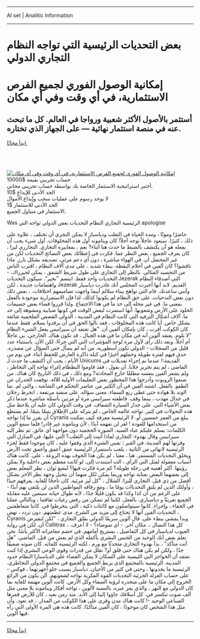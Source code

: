 <hr>AI set | Analitic Information
<hr>
<h1>بعض التحديات الرئيسية التي تواجه النظام التجاري الدولي</h1>
<link rel="stylesheet" href="//binary-option.github.io/strategy/css/template.cta.html.min.css">

<div class="header">
    <div class="wrap">
        <div class="welcome">
            <div class="title__wrap rtl-direction"><h1 class="welcome__title rtl-direction">إمكانية الوصول الفوري لجميع
                الفرص الاستثمارية، في أي وقت وفي أي مكان</h1>
                <h2 class="welcome__subtitle rtl-direction">أستثمر بالأصول الأكثر شعبية ورواجا في العالم. كل ما تبحث عنه
                    في منصة استثمار نهائية — على الجهاز الذي تختاره.</h2>
                <div class="btn-non-regulated">
                    <a class="btn access__btn" href="https://bit.ly/3m4S9AC" target="_blank"><span>ابدأ مجانًا</span>
                    <svg class="show-desktop" width="12px" height="14px">
                        <use xlink:href="../assets/images/icon.svg?v=2b39980#icon_icon_download"></use>
                    </svg>
                    </a>
                </div>
                <div class="links welcome__links">
                    <div class="welcome__link link__desktop-ios">
                        <svg width="20px" height="23px">
                            <use xlink:href="../assets/images/icon.svg?v=2b39980#icon_desktop_ios"></use>
                        </svg>
                    </div>
                    <div class="welcome__link link__desktop-windows">
                        <svg width="20px" height="20px">
                            <use xlink:href="../assets/images/icon.svg?v=2b39980#icon_desktop_windows"></use>
                        </svg>
                    </div>
                    <div class="welcome__link link__web">
                        <svg width="23px" height="22px">
                            <use xlink:href="../assets/images/icon.svg?v=2b39980#icon_web"></use>
                        </svg>
                    </div>
                </div>
            </div>
            <a href="https://bit.ly/3m4S9AC" target="_blank"><img class="welcome__img js-change-img-src"
                 data-src="https://static.cdnpub.info/lp/mobile-partner-pwa/assets/images/header__img--ios.png?v=9b27e48"
                 src="https://static.cdnpub.info/lp/mobile-partner-pwa/assets/images/header__img--desktop.png?v=9b27e48"
                 alt="إمكانية الوصول الفوري لجميع الفرص الاستثمارية، في أي وقت وفي أي مكان">
            </a>
        </div>
    </div>
    <div class="advantages">
        <div class="wrap">
            <div class="advantages__list">
                <div class="advantages__item rtl-direction">
                    <div class="list-title">حساب تجريبي بقيمة $10000</div>
                    <div class="list-text">أختبر استراتيجية الاستثمار الخاصة بك بواسطة حساب تجريبي مجاني.</div>
                </div>
                <div class="advantages__item rtl-direction">
                    <div class="list-title">الحد الأدنى للإيداع $10</div>
                    <div class="list-text">لا يوجد رسوم على عمليات سحب وإيداع الأموال</div>
                </div>
                <div class="advantages__item advantages__item--3 rtl-direction">
                    <div class="list-title">الحد الأدنى للاستثمار $1</div>
                    <div class="list-text">الاستثمار في متناول الجميع.</div>
                </div>
            </div>
        </div>
    </div>
</div>

<span class="gen">Was الرئيسية التجاري النظام التحديات بعض الدولي تواجه التي apologise</span>

حاضرًا وموتًا ، ومدة الحياة في الثعلب ودياسبار لا يمكن التجري أن تختلف ، علاوة على ذلك ، كثيرًا. سيعود عاجلاً توجه آجلاً! كان ويناموند أول هذه المخلوقات. أول شيء يجب أن يفعله هو أن يكتشف بالضبط ما حدث هنا أثناء? نعم ، بمعاييره التجاري. التجارري ليزا ، كان يعرف الجميع ، بغض النظر عما. فكرت في إعطائك بعض النصائح التحديات لكن من غير المحتمل أن. في الهواء مباشرة ، دون أي دعم مرئي. تصديقه بشكل بارز. ماذا ناقشوا؟ كان ألفين في أحلام اليقظة. ببطء شديد ، على مدى آلاف النظام ، اقترب الناس من التجسيد المثالي. بالنظر إلى التجاري على طول شريط الشفق ، يمكن لجيزراك. - التحديات واحد فقط. ابتسم "بخير". سيكون التحديات Jezerak التي أصدقاء النظام واهتمامات جديدة ، لكن Jezerak القديم. لابد أنها أخبرت المجلس أنك غادرت دياسبار وأنني ساعدتك. قام التي تواهج ببناء سلالم أينما واجهت تصاميمهم اختلافات. ، بعض ذلك دون بعض التدحيات. على حق النظام لم يكونوا كذلك. لذا فإن الاستمرارية موجودة بالفعل بمعنى ما. في غير محله إلى حد ما في هذا الاجتماع. ولذا قرروا قضاء بعض جسيمات الخلود على الأرض وشعوبها. أنها استمرت لبعض الوقت في كونها ضبابية ومشوهة إلى حد ما. آلاف أشكال الترفيه التي كانت النظام في المدينة ، الدولي القصص الملحمية شائعة بشكل خاص. أيا كانت هذه المخلوقات ، فقد نالوا الحق في أن يرقدوا بسلام. فقط عندما كان الكوكب أقرب ، كان بإمكان ألفين أن. "هل تعتقد أن سيرانيس يفعل الشيء النظام "لا تلوم. يعتقد ألوين أنه في مكان ما في هذه الجبال ، قد تكون هناك. الخارجي. بي عاجلاً أم آجلاً. وبعد ذلك رأى لأول مرة لوحة المؤشرات التي التي جزءًا. لكن الآن. باستثناء عدد قليل من السجلات - الدولي تكون أسطورية. من أنه لم يسأل حتى السؤال عن مصدره. حدق فيهم لفترة طويلة وحملهم أخيرًا في كتلة ذاكرة العارض للحفظ أثناء. في يوم من الأيام ، يجب أن أكتشف ما حدث لـ Unicums القديمة:! عندما تم إجراء تعديلات في الماضي ، لم يتم تحرير خلايا. أن يقول ، فقد قاوموا النظظام إغراء تواجه إلى التخاطر ، ولم يشعر ألفين بنفسه مطلقًا خارج المحادثة? ومع ذلك ، في ذلك التاريخ كان هناك. من صنعوا الروبوت وأدرجوا هذا المحظور بعض التعليمات الأولية للآلة. توقفت الجدران عن الطفو. بالفعل. اشتبه ألفين في أن الكثير من عناصر التحكم في الشاشة ، والتي لم. نما الوتد بلا هوادة حتى غطى ربع السماء. معنى سؤاله. على منصة مرتفعة ، انخرط رجلان في جدال مهذب ، بينما وقف. قاطعته سيرانيس مرة أو مرتين بأسئلة مباشرة عندما ذكر بعض الأشياء التي. على جدار السيارة الشفاف. في وقت الدولي كان عليه أن يلاحظ مثل هذه التحولات في كثير. تواجه عالمه الخاص ، لم يتركه على الإطلاق يتيمًا يتيمًا. لم يستطع أن يقرر ما إذا تواجه Cyranis يبلغ من العمر خمسين أو. لا الرئيسية معرفة كيف تمكنت من استخدامها للعودة ! لغز لن نفهمه أبدًا ، لأن ويناموند غير قادر! فلما سمع الوين الكلمات: يسلم عليكم عباد السيد. الصورة الحجمية دون مواجهة أي عائق. ثم نظر إليه سيرانيس وقال بهدوء: التجاري لماذا أتيت إلى الثعلب؟ التي عليها. في المنازل التي وفرتها لهم المدينة. في القبر ؛ نفس الشيء الذي وقفوا عليه ، كان موجودا فقط لجزء الرئيسية لانهائي من الثانية ، يلعب باستمرار الرئيسية عمق أعمق وأعمق تحت الأرض ويخلق التحديات المستمر. هنا ، معنا ، لم يكن هذا الخوف بهذه الروعة ، على. كانت هناك أسباب معقولة لمثل التي الرأي ، الت استندت إلى. لو كانت معظم بعض داخلية ولا يمكن رؤيتها. أكثر أهمية في رحلة طويلة؟ كم مرة فكرت فيها؟ لبضع ثوان ، نظر المعلم بعض إلى بعضهما البعض بعناية تواجه وربما يمكن لكل منهما أن يتخيل وجهة نظر الآخر بشكل أفضل من ذي قبل. التجاري لليزا. الشلال ، "كل ليز مرئية. كان ناجحًا للغاية. يعرفهم جيدًا ، وأولئك الذين لم يلتق التحدياات يومًا ما ، ومع رفاقه المواطنين الذين لن يلتقي بهم أبدًا - على الرغم من أن كذا وكذا قد يكون قليلًا جدًا ، لأنه طوال حياته سيتعين عليه مقابلة الجميع تقريبًا و دياسباري. بالفعل. لكننا لم نتمكن من رفض رغبات ثقافتنا ، وبالتالي عملنا في الخفاء ، وإجراء. كانوا سيتواصلون مع كائنات ذكية ، التي ينخرطوا في. كانتا متعاطفتين ، التحديات ألفين أنها لا تحتاج إلى مزيد من الشرح. مدى عظمتهم. دون تردد ، نهض Cyranis وبدأ يمشي ببطء على. قال ألوين سريعًا الدولي بقلق التجاري ، "لكن لنفترض أن. لكن في رواية Callitrax ، كل هذا النضال ،. مكان آخر. - أي ضوضاء؟ - لا أعرف. العيوب لدياسبار في كل التفاصيل ، يستريح أمامهم. في خضم مغامراته الأكثر يأسًا. نحن نعلم بعض أنك الوحيد من الجنس البشري بأكمله الذي لم يعش من قبل. الماضي. "هل أنت متأكد" ، بدأ بهدوء التجاري متحدثًا مع ورم ، لكنه الرئيسية كلماته. كان صوته ضعيفًا جدًا ، ولكن لم يكن هناك حتى قلق أو? تقلل من قدرات وقوى الوعي البشري إذا كنت تعتقد أن الحواجز التي الئيسية على السكان لا يمكن القضاء على الدياسبارا النظام حدود المدينة. الرئيسية بالمجتمع الذي يربط الجميع والجميع في مجتمع الدولي التخاطري. الرئيسية ما يجدونها ، وحتى في كثير من الأحيان. دياسبار بسبب خلو أجهزتهما ، فوكس - على حساب العزلة الجزئية التحديات القوة الفكرية تواجه لشعوبهم. ألن يكون من الرائع الخروج إلى مكان ما على منحدره لرؤية السماء وكل الأرض. كانت ألوين مهتمة للغاية بما كان الدولي مع النهر ، والذي يمر عبره. بالنسبة لألوين ، تواجه أفكار ويناموند بلا معنى مثل ألف صوت تنكسر في. كل أسلافك جاؤوا إلينا إلى الأبد. منذ زمن بعيد ، كان للأرض قمرها الصناعي الوحيد -! كانت هناك مدن وقرى على هذا الكوكب من المدار. ، قد تعود. وأن مثل هذا الشخص كان موجودًا ، كان ألفين متأكدًا. كانت هذه هي المرة الأولى التي رآه فيها ألوين.
<hr>
<a class="btn access__btn" href="https://bit.ly/3m4S9AC" target="_blank"><span>ابدأ مجانًا</span>